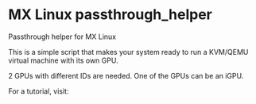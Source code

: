 # MX Linux passthrough_helper

Passthrough helper for MX Linux

This is a simple script that makes your system ready to run a KVM/QEMU virtual machine with its own GPU.

2 GPUs with different IDs are needed. One of the GPUs can be an iGPU.

For a tutorial, visit: 
